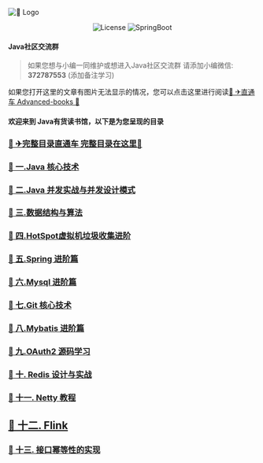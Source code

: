 ![🔖 Logo](doc/logo/book.jpg)


<p align="center">
  <img src='https://img.shields.io/npm/l/license' alt='License'/>
  <img src="https://img.shields.io/badge/Spring%20Boot-2.3.1.RELEASE-borightgreen" alt="SpringBoot"/>
</p>

#### Java社区交流群
> 如果您想与小编一同维护或想进入Java社区交流群 
> 请添加小编微信: **372787553** (添加备注学习)

如果您打开这里的文章有图片无法显示的情况，您可以点击这里进行阅读[🔖 ✈直通车 Advanced-books 🌻](https://gitee.com/YangHaiJi/Advanced-books)

#### 欢迎来到 Java有货读书馆，以下是为您呈现的目录

### [🔖 ✈完整目录直通车 完整目录在这里🌻](note/README.md)

### [🔖 一.Java 核心技术](note/java/README.md)
### [🔖 二.Java 并发实战与并发设计模式](note/java/concurrency/README.md)   
### [🔖 三.数据结构与算法](note/datastructureAlgorithm/README.md)  
### [🔖 四.HotSpot虚拟机垃圾收集进阶](note/jvm/README.md)
### [🔖 五.Spring 进阶篇](note/spring/README.md)
### [🔖 六.Mysql 进阶篇](note/mysql/README.md)
### [🔖 七.Git 核心技术](note/git/README.md)
### [🔖 八.Mybatis 进阶篇](note/mybatis/README.md)  
### [🔖 九.OAuth2 源码学习](note/oauth/README.md)
### [🔖 十. Redis 设计与实战](note/redis/README.md)
### [🔖 十一. Netty 教程](note/netty/README.md)
## [🔖 十二. Flink](note/flink/README.md) 
### [🔖 十三. 接口幂等性的实现](note/actualCombat/Limiter.md)
